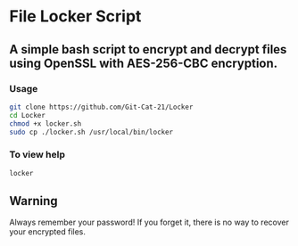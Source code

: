 # File Locker Script

## A simple bash script to encrypt and decrypt files using OpenSSL with AES-256-CBC encryption.

### Usage
```bash
git clone https://github.com/Git-Cat-21/Locker
cd Locker
chmod +x locker.sh
sudo cp ./locker.sh /usr/local/bin/locker
```

### To view help
```bash
locker
```

## Warning
Always remember your password! If you forget it, there is no way to recover your encrypted files.